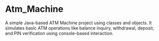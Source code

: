 # Atm_Machine
A simple Java-based ATM Machine project using classes and objects. It simulates basic ATM operations like balance inquiry, withdrawal, deposit, and PIN verification using console-based interaction.
